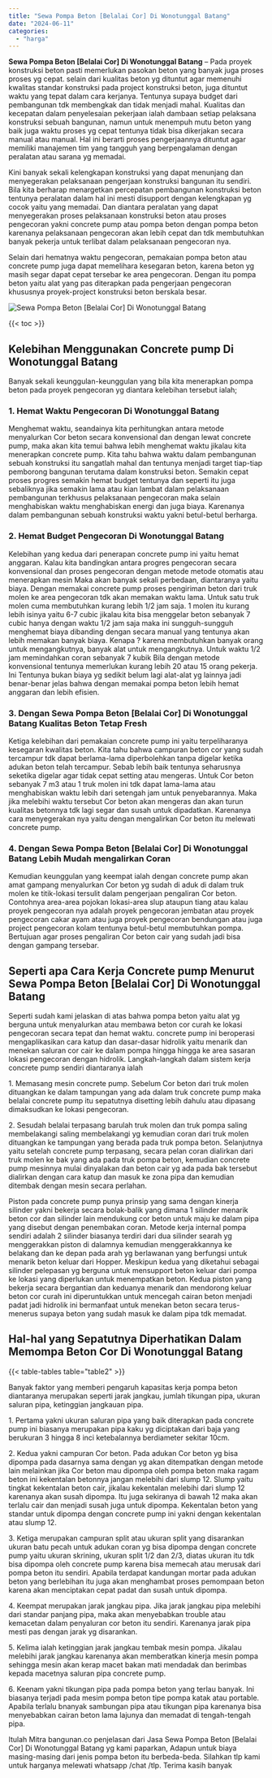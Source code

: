 ```yaml
---
title: "Sewa Pompa Beton [Belalai Cor] Di Wonotunggal Batang"
date: "2024-06-11"
categories: 
  - "harga"
---
```


**Sewa Pompa Beton \[Belalai Cor\] Di Wonotunggal Batang** – Pada proyek konstruksi beton pasti memerlukan pasokan beton yang banyak juga proses proses yg cepat. selain dari kualitas beton yg dituntut agar memenuhi kwalitas standar konstruksi pada project konstruksi beton, juga dituntut waktu yang tepat dalam cara kerjanya. Tentunya supaya budget dari pembangunan tdk membengkak dan tidak menjadi mahal. Kualitas dan kecepatan dalam penyelesaian pekerjaan ialah dambaan setiap pelaksana konstruksi sebuah bangunan, namun untuk menempuh mutu beton yang baik juga waktu proses yg cepat tentunya tidak bisa dikerjakan secara manual atau manual. Hal ini berarti proses pengerjaannya dituntut agar memiliki manajemen tim yang tangguh yang berpengalaman dengan peralatan atau sarana yg memadai.

Kini banyak sekali kelengkapan konstruksi yang dapat menunjang dan menyegerakan pelaksanaan pengerjaan konstruksi bangunan itu sendiri. Bila kita berharap menargetkan percepatan pembangunan konstruksi beton tentunya peralatan dalam hal ini mesti disupport dengan kelengkapan yg cocok yaitu yang memadai. Dan diantara peralatan yang dapat menyegerakan proses pelaksanaan konstruksi beton atau proses pengecoran yakni concrete pump atau pompa beton dengan pompa beton karenanya pelaksanaan pengecoran akan lebih cepat dan tdk membutuhkan banyak pekerja untuk terlibat dalam pelaksanaan pengecoran nya.

Selain dari hematnya waktu pengecoran, pemakaian pompa beton atau concrete pump juga dapat memelihara kesegaran beton, karena beton yg masih segar dapat cepat tersebar ke area pengecoran. Dengan itu pompa beton yaitu alat yang pas diterapkan pada pengerjaan pengecoran khususnya proyek-project konstruksi beton berskala besar.

![Sewa Pompa Beton [Belalai Cor] Di Wonotunggal Batang](/images/sewa-concrete-pump-21.png)

{{< toc >}}

## Kelebihan Menggunakan Concrete pump Di Wonotunggal Batang

Banyak sekali keunggulan-keunggulan yang bila kita menerapkan pompa beton pada proyek pengecoran yg diantara kelebihan tersebut ialah;

### 1\. Hemat Waktu Pengecoran Di Wonotunggal Batang

Menghemat waktu, seandainya kita perhitungkan antara metode menyalurkan Cor beton secara konvensional dan dengan lewat concrete pump, maka akan kita temui bahwa lebih menghemat waktu jikalau kita menerapkan concrete pump. Kita tahu bahwa waktu dalam pembangunan sebuah konstruksi itu sangatlah mahal dan tentunya menjadi target tiap-tiap pemborong bangunan terutama dalam konstruksi beton. Semakin cepat proses progres semakin hemat budget tentunya dan seperti itu juga sebaliknya jika semakin lama atau kian lambat dalam pelaksanaan pembangunan terkhusus pelaksanaan pengecoran maka selain menghabiskan waktu menghabiskan energi dan juga biaya. Karenanya dalam pembangunan sebuah konstruksi waktu yakni betul-betul berharga.

### 2\. Hemat Budget Pengecoran Di Wonotunggal Batang

Kelebihan yang kedua dari penerapan concrete pump ini yaitu hemat anggaran. Kalau kita bandingkan antara progres pengecoran secara konvensional dan proses pengecoran dengan metode metode otomatis atau menerapkan mesin Maka akan banyak sekali perbedaan, diantaranya yaitu biaya. Dengan memakai concrete pump proses pengiriman beton dari truk molen ke area pengecoran tdk akan memakan waktu lama. Untuk satu truk molen cuma membutuhkan kurang lebih 1/2 jam saja. 1 molen itu kurang lebih isinya yaitu 6-7 cubic jikalau kita bisa menggelar beton sebanyak 7 cubic hanya dengan waktu 1/2 jam saja maka ini sungguh-sungguh menghemat biaya dibanding dengan secara manual yang tentunya akan lebih memakan banyak biaya. Kenapa ? karena membutuhkan banyak orang untuk mengangkutnya, banyak alat untuk mengangkutnya. Untuk waktu 1/2 jam memindahkan coran sebanyak 7 kubik Bila dengan metode konvensional tentunya memerlukan kurang lebih 20 atau 15 orang pekerja. Ini Tentunya bukan biaya yg sedikit belum lagi alat-alat yg lainnya jadi benar-benar jelas bahwa dengan memakai pompa beton lebih hemat anggaran dan lebih efisien.

### 3\. Dengan Sewa Pompa Beton \[Belalai Cor\] Di Wonotunggal Batang Kualitas Beton Tetap Fresh

Ketiga kelebihan dari pemakaian concrete pump ini yaitu terpeliharanya kesegaran kwalitas beton. Kita tahu bahwa campuran beton cor yang sudah tercampur tdk dapat berlama-lama diperbolehkan tanpa digelar ketika adukan beton telah tercampur. Sebab lebih baik tentunya seharusnya seketika digelar agar tidak cepat setting atau mengeras. Untuk Cor beton sebanyak 7 m3 atau 1 truk molen ini tdk dapat lama-lama atau menghabiskan waktu lebih dari setengah jam untuk penyebarannya. Maka jika melebihi waktu tersebut Cor beton akan mengeras dan akan turun kualitas betonnya tdk lagi segar dan susah untuk dipadatkan. Karenanya cara menyegerakan nya yaitu dengan mengalirkan Cor beton itu melewati concrete pump.

### 4\. Dengan Sewa Pompa Beton \[Belalai Cor\] Di Wonotunggal Batang Lebih Mudah mengalirkan Coran

Kemudian keunggulan yang keempat ialah dengan concrete pump akan amat gampang menyalurkan Cor beton yg sudah di aduk di dalam truk molen ke titik-lokasi tersulit dalam pengerjaan pengaliran Cor beton. Contohnya area-area pojokan lokasi-area slup ataupun tiang atau kalau proyek pengecoran nya adalah proyek pengecoran jembatan atau proyek pengecoran cakar ayam atau juga proyek pengecoran bendungan atau juga project pengecoran kolam tentunya betul-betul membutuhkan pompa. Bertujuan agar proses pengaliran Cor beton cair yang sudah jadi bisa dengan gampang tersebar.

## Seperti apa Cara Kerja Concrete pump Menurut Sewa Pompa Beton \[Belalai Cor\] Di Wonotunggal Batang

Seperti sudah kami jelaskan di atas bahwa pompa beton yaitu alat yg berguna untuk menyalurkan atau membawa beton cor curah ke lokasi pengecoran secara tepat dan hemat waktu. concrete pump ini beroperasi mengaplikasikan cara katup dan dasar-dasar hidrolik yaitu menarik dan menekan saluran cor cair ke dalam pompa hingga hingga ke area sasaran lokasi pengecoran dengan hidrolik. Langkah-langkah dalam sistem kerja concrete pump sendiri diantaranya ialah

1\. Memasang mesin concrete pump. Sebelum Cor beton dari truk molen dituangkan ke dalam tampungan yang ada dalam truk concrete pump maka belalai concrete pump itu sepatutnya disetting lebih dahulu atau dipasang dimaksudkan ke lokasi pengecoran.

2\. Sesudah belalai terpasang barulah truk molen dan truk pompa saling membelakangi saling membelakangi yg kemudian coran dari truk molen dituangkan ke tampungan yang berada pada truk pompa beton. Selanjutnya yaitu setelah concrete pump terpasang, secara pelan coran dialirkan dari truk molen ke bak yang ada pada truk pompa beton, kemudian concrete pump mesinnya mulai dinyalakan dan beton cair yg ada pada bak tersebut dialirkan dengan cara katup dan masuk ke zona pipa dan kemudian ditembak dengan mesin secara perlahan.

Piston pada concrete pump punya prinsip yang sama dengan kinerja silinder yakni bekerja secara bolak-balik yang dimana 1 silinder menarik beton cor dan silinder lain mendukung cor beton untuk maju ke dalam pipa yang disebut dengan penembakan coran. Metode kerja internal pompa sendiri adalah 2 silinder biasanya terdiri dari dua silinder searah yg menggerakkan piston di dalamnya kemudian menggerakkannya ke belakang dan ke depan pada arah yg berlawanan yang berfungsi untuk menarik beton keluar dari Hopper. Meskipun kedua yang diketahui sebagai silinder pelepasan yg berguna untuk mensupport beton keluar dari pompa ke lokasi yang diperlukan untuk menempatkan beton. Kedua piston yang bekerja secara bergantian dan keduanya menarik dan mendorong keluar beton cor curah ini diperuntukkan untuk mencegah cairan beton menjadi padat jadi hidrolik ini bermanfaat untuk menekan beton secara terus-menerus supaya beton yang sudah masuk ke dalam pipa tdk memadat.

## Hal-hal yang Sepatutnya Diperhatikan Dalam Memompa Beton Cor Di Wonotunggal Batang

{{< table-tables table="table2" >}}

Banyak faktor yang memberi pengaruh kapasitas kerja pompa beton diantaranya merupakan seperti jarak jangkau, jumlah tikungan pipa, ukuran saluran pipa, ketinggian jangkauan pipa.

1\. Pertama yakni ukuran saluran pipa yang baik diterapkan pada concrete pump ini biasanya merupakan pipa kaku yg diciptakan dari baja yang berukuran 3 hingga 8 inci ketebalannya berdiameter sekitar 10cm.

2\. Kedua yakni campuran Cor beton. Pada adukan Cor beton yg bisa dipompa pada dasarnya sama dengan yg akan ditempatkan dengan metode lain melainkan jika Cor beton mau dipompa oleh pompa beton maka ragam beton ini kekentalan betonnya jangan melebihi dari slump 12. Slump yaitu tingkat kekentalan beton cair, jikalau kekentalan melebihi dari slump 12 karenanya akan susah dipompa. Itu juga sekiranya di bawah 12 maka akan terlalu cair dan menjadi susah juga untuk dipompa. Kekentalan beton yang standar untuk dipompa dengan concrete pump ini yakni dengan kekentalan atau slump 12.

3\. Ketiga merupakan campuran split atau ukuran split yang disarankan ukuran batu pecah untuk adukan coran yg bisa dipompa dengan concrete pump yaitu ukuran skrining, ukuran split 1/2 dan 2/3, diatas ukuran itu tdk bisa dipompa oleh concrete pump karena bisa memecah atau merusak dari pompa beton itu sendiri. Apabila terdapat kandungan mortar pada adukan beton yang berlebihan itu juga akan menghambat proses pemompaan beton karena akan menciptakan cepat padat dan susah untuk dipompa.

4\. Keempat merupakan jarak jangkau pipa. Jika jarak jangkau pipa melebihi dari standar panjang pipa, maka akan menyebabkan trouble atau kemacetan dalam penyaluran cor beton itu sendiri. Karenanya jarak pipa mesti pas dengan jarak yg disarankan.

5\. Kelima ialah ketinggian jarak jangkau tembak mesin pompa. Jikalau melebihi jarak jangkau karenanya akan memberatkan kinerja mesin pompa sehingga mesin akan kerap macet bakan mati mendadak dan berimbas kepada macetnya saluran pipa concrete pump.

6\. Keenam yakni tikungan pipa pada pompa beton yang terlau banyak. Ini biasanya terjadi pada mesim pompa beton tipe pompa katak atau portable. Apabila terlalu bnanyak sambungan pipa atau tikungan pipa karenanya bisa menyebabkan cairan beton lama lajunya dan memadat di tengah-tengah pipa.

Itulah Mitra bangunan.co penjelasan dari Jasa Sewa Pompa Beton \[Belalai Cor\] Di Wonotunggal Batang yg kami paparkan, Adapun untuk biaya masing-masing dari jenis pompa beton itu berbeda-beda. Silahkan tlp kami untuk harganya melewati whatsapp /chat /tlp. Terima kasih banyak
